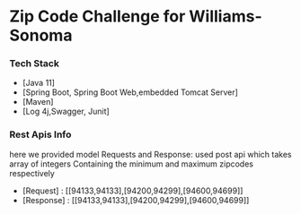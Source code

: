# Zip Code Challenge for Williams-Sonoma

### Tech Stack

* [Java 11]
* [Spring Boot, Spring Boot Web,embedded Tomcat Server]
* [Maven]
* [Log 4j,Swagger, Junit]

### Rest Apis Info
here we provided model Requests and Response:
used post api which takes array of integers
Containing the minimum and maximum zipcodes respectively

* [Request] : [[94133,94133],[94200,94299],[94600,94699]]
* [Response] : [[94133,94133],[94200,94299],[94600,94699]]

